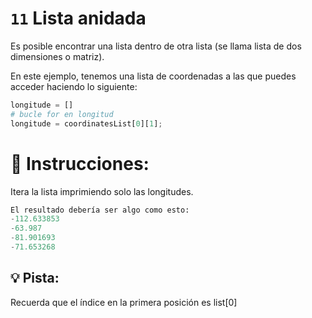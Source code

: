 
# `11` Lista anidada

Es posible encontrar una lista dentro de otra lista (se llama lista de dos dimensiones o matriz).

En este ejemplo, tenemos una lista de coordenadas a las que puedes acceder haciendo lo siguiente:

```py
longitude = []
# bucle for en longitud
longitude = coordinatesList[0][1];
```

# 📝 Instrucciones:
Itera la lista imprimiendo solo las longitudes.
```py
El resultado debería ser algo como esto:
-112.633853
-63.987
-81.901693
-71.653268
```

## 💡 Pista:
Recuerda que el índice en la primera posición es list[0]
